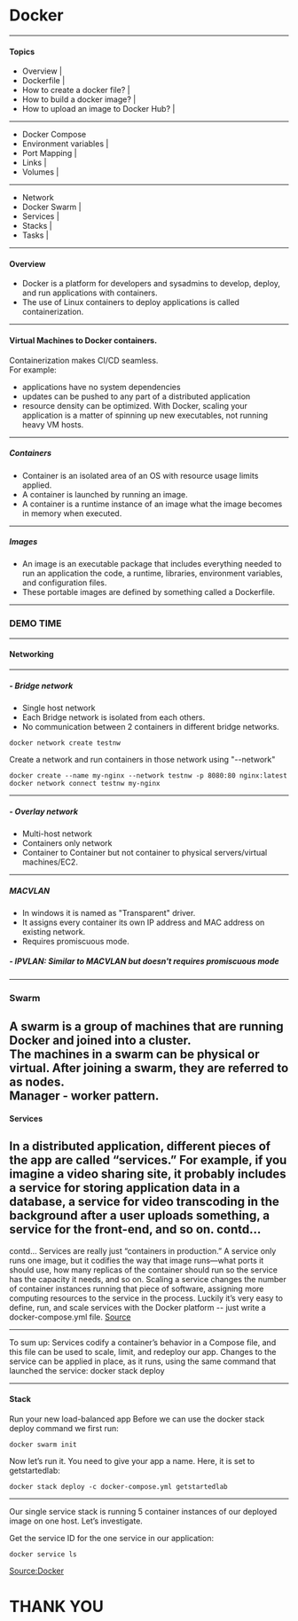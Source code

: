 # Docker
---
#### Topics
 - Overview |
 - Dockerfile |
  - How to create a docker file? |
 - How to build a docker image? |
 - How to upload an image to Docker Hub? |
---
 - Docker Compose 
 - Environment variables |
 - Port Mapping |
 - Links |
 - Volumes |
---
 - Network 
 - Docker Swarm |
  - Services |
  - Stacks |
  - Tasks |
---
#### Overview 
- Docker is a platform for developers and sysadmins to develop, deploy, and run applications with containers.  
- The use of Linux containers to deploy applications is called containerization.
---
#### Virtual Machines to Docker containers.
Containerization makes CI/CD seamless.  
For example:  
- applications have no system dependencies
- updates can be pushed to any part of a distributed application
- resource density can be optimized.
With Docker, scaling your application is a matter of spinning up new executables, not running heavy VM hosts.
---
##### Containers
- Container is an isolated area of an OS with resource usage limits applied.  
- A container is launched by running an image.  
- A container is a runtime instance of an image what the image becomes in memory when executed.  
---
##### Images
- An image is an executable package that includes everything needed to run an application the code, a runtime, libraries, environment variables, and configuration files.  
- These portable images are defined by something called a Dockerfile.
---
### DEMO TIME
---
#### Networking
---
##### - Bridge network 
- Single host network
- Each Bridge network is isolated from each others.
- No communication between 2 containers in different bridge networks.
```
docker network create testnw
```
Create a network and run containers in those network using "--network"
```
docker create --name my-nginx --network testnw -p 8080:80 nginx:latest
docker network connect testnw my-nginx
```
---
##### - Overlay network 
- Multi-host network
- Containers only network
- Container to Container but not container to physical servers/virtual machines/EC2.
---
##### MACVLAN  
- In windows it is named as "Transparent" driver.
- It assigns every container its own IP address and MAC address on existing network.
- Requires promiscuous mode.  

##### - IPVLAN: Similar to MACVLAN but doesn't requires promiscuous mode
---
### Swarm
A swarm is a group of machines that are running Docker and joined into a cluster.  
The machines in a swarm can be physical or virtual. After joining a swarm, they are referred to as nodes.  
Manager - worker pattern.
---
#### Services
In a distributed application, different pieces of the app are called “services.” For example, if you imagine a video sharing site, it probably includes a service for storing application data in a database, a service for video transcoding in the background after a user uploads something, a service for the front-end, and so on.
contd...
---
contd...
Services are really just “containers in production.” A service only runs one image, but it codifies the way that image runs—what ports it should use, how many replicas of the container should run so the service has the capacity it needs, and so on. Scaling a service changes the number of container instances running that piece of software, assigning more computing resources to the service in the process.
Luckily it’s very easy to define, run, and scale services with the Docker platform -- just write a docker-compose.yml file.
[Source](https://docs.docker.com/get-started/part3/#run-your-new-load-balanced-app)

---

To sum up: Services codify a container’s behavior in a Compose file, and this file can be used to scale, limit, and redeploy our app. Changes to the service can be applied in place, as it runs, using the same command that launched the service: docker stack deploy

---

#### Stack

Run your new load-balanced app
Before we can use the docker stack deploy command we first run:
```
docker swarm init
```

Now let’s run it. You need to give your app a name. Here, it is set to getstartedlab:
```
docker stack deploy -c docker-compose.yml getstartedlab
```

---

Our single service stack is running 5 container instances of our deployed image on one host. Let’s investigate.

Get the service ID for the one service in our application:
```
docker service ls
```

[Source:Docker](https://docs.docker.com/get-started/part3/#run-your-new-load-balanced-app)

# THANK YOU
